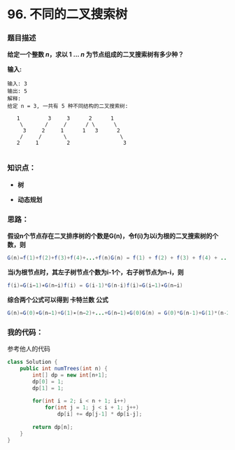 # 96. 不同的二叉搜索树

### 题目描述

**给定一个整数 *n*，求以 1 ... *n* 为节点组成的二叉搜索树有多少种？** 

**输入:**  

```
输入: 3
输出: 5
解释:
给定 n = 3, 一共有 5 种不同结构的二叉搜索树:

   1         3     3      2      1
    \       /     /      / \      \
     3     2     1      1   3      2
    /     /       \                 \
   2     1         2                 3


```



### 知识点：

- **树**

- **动态规划**

  

### 思路：

**假设n个节点存在二叉排序树的个数是G(n)，令f(i)为以i为根的二叉搜索树的个数，则**

```java
G(n)=f(1)+f(2)+f(3)+f(4)+...+f(n)G(n) = f(1) + f(2) + f(3) + f(4) + ... + f(n)G(n)=f(1)+f(2)+f(3)+f(4)+...+f(n)
```

**当i为根节点时，其左子树节点个数为i-1个，右子树节点为n-i，则**

```java
f(i)=G(i−1)∗G(n−i)f(i) = G(i-1)*G(n-i)f(i)=G(i−1)∗G(n−i)
```

**综合两个公式可以得到 卡特兰数 公式**

```java
G(n)=G(0)∗G(n−1)+G(1)∗(n−2)+...+G(n−1)∗G(0)G(n) = G(0)*G(n-1)+G(1)*(n-2)+...+G(n-1)*G(0)G(n)=G(0)∗G(n−1)+G(1)∗(n−2)+...+G(n−1)∗G(0)
```



### 我的代码：

参考他人的代码

```java
class Solution {
    public int numTrees(int n) {
        int[] dp = new int[n+1];
        dp[0] = 1;
        dp[1] = 1;
        
        for(int i = 2; i < n + 1; i++)
            for(int j = 1; j < i + 1; j++) 
                dp[i] += dp[j-1] * dp[i-j];
        
        return dp[n];
    }
}

```

